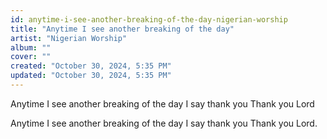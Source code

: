 ```yaml
---
id: anytime-i-see-another-breaking-of-the-day-nigerian-worship
title: "Anytime I see another breaking of the day"
artist: "Nigerian Worship"
album: ""
cover: ""
created: "October 30, 2024, 5:35 PM"
updated: "October 30, 2024, 5:35 PM"
---
```


Anytime I see another breaking of the day
I say thank you
Thank you Lord

Anytime I see another breaking of the day
I say thank you
Thank you Lord.